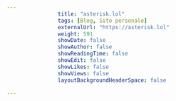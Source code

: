 ---
                title: "asterisk.lol"
                tags: [Blog, Sito personale]
                externalUrl: "https://asterisk.lol"
                weight: 591
                showDate: false
                showAuthor: false
                showReadingTime: false
                showEdit: false
                showLikes: false
                showViews: false
                layoutBackgroundHeaderSpace: false
                ---

